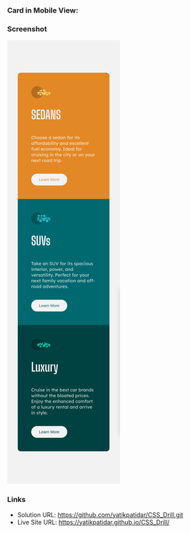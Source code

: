 ### Card in Mobile View:

### Screenshot

![alt text](<output screenshot/yatikpatidar.github.io_CSS_Drill_.png>)


### Links

- Solution URL: https://github.com/yatikpatidar/CSS_Drill.git
- Live Site URL: https://yatikpatidar.github.io/CSS_Drill/

